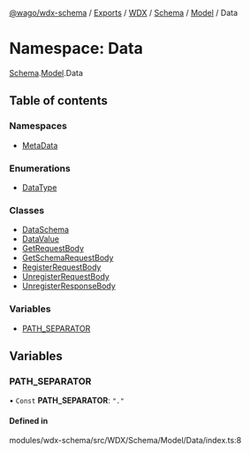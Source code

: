[@wago/wdx-schema](../README.md) / [Exports](../modules.md) / [WDX](WDX.md) / [Schema](WDX.Schema.md) / [Model](WDX.Schema.Model.md) / Data

# Namespace: Data

[Schema](WDX.Schema.md).[Model](WDX.Schema.Model.md).Data

## Table of contents

### Namespaces

- [MetaData](WDX.Schema.Model.Data.MetaData.md)

### Enumerations

- [DataType](../enums/WDX.Schema.Model.Data.DataType.md)

### Classes

- [DataSchema](../classes/WDX.Schema.Model.Data.DataSchema.md)
- [DataValue](../classes/WDX.Schema.Model.Data.DataValue.md)
- [GetRequestBody](../classes/WDX.Schema.Model.Data.GetRequestBody.md)
- [GetSchemaRequestBody](../classes/WDX.Schema.Model.Data.GetSchemaRequestBody.md)
- [RegisterRequestBody](../classes/WDX.Schema.Model.Data.RegisterRequestBody.md)
- [UnregisterRequestBody](../classes/WDX.Schema.Model.Data.UnregisterRequestBody.md)
- [UnregisterResponseBody](../classes/WDX.Schema.Model.Data.UnregisterResponseBody.md)

### Variables

- [PATH\_SEPARATOR](WDX.Schema.Model.Data.md#path_separator)

## Variables

### PATH\_SEPARATOR

• `Const` **PATH\_SEPARATOR**: ``"."``

#### Defined in

modules/wdx-schema/src/WDX/Schema/Model/Data/index.ts:8
